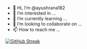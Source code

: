 - 👋 Hi, I’m @ayushrana182
- 👀 I’m interested in ...
- 🌱 I’m currently learning ...
- 💞️ I’m looking to collaborate on ...
- 📫 How to reach me ...

[![GitHub Streak](https://streak-stats.demolab.com/?user=ayushrana182/theme=highcontrast)](https://git.io/streak-stats)

<!---
ayushrana182/ayushrana182 is a ✨ special ✨ repository because its `README.md` (this file) appears on your GitHub profile.
You can click the Preview link to take a look at your changes.
--->
